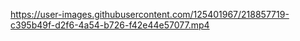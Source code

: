 




https://user-images.githubusercontent.com/125401967/218857719-c395b49f-d2f6-4a54-b726-f42e44e57077.mp4

